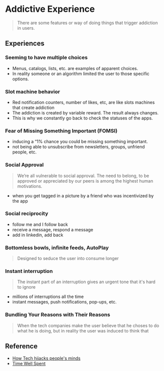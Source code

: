 # Addictive Experience

> There are some features or way of doing things that trigger addiction in users.

## Experiences

###  Seeming to have multiple choices

- Menus, catalogs, lists, etc. are examples of apparent choices.
- In reality someone or an algorithm limited the user to those specific options.

### Slot machine behavior

- Red notification counters, number of likes, etc, are like slots machines that create addiction 
- The addiction is created by variable reward. The result always changes.
- This is why we constantly go back to check the statuses of the apps.

### Fear of Missing Something Important (FOMSI)

- inducing a “1% chance you could be missing something important.
- not being able to unsubscribe from newsletters, groups, unfriend people, etc.

### Social Approval

> We’re all vulnerable to social approval. The need to belong, to be approved or appreciated by our peers is among the highest human motivations.

- when you get tagged in a picture by a friend who was incentivized by the app

### Social reciprocity

- follow me and I follow back
- receive a message, respond a message
- add in linkedin, add back

### Bottomless bowls, infinite feeds, AutoPlay

> Designed to seduce the user into consume longer

### Instant interruption

> The instant part of an interruption gives an urgent tone that it's hard to ignore

- millions of interruptions all the time 
- instant messages, push notifications, pop-ups, etc.

### Bundling Your Reasons with Their Reasons

> When the tech companies make the user believe that he choses to do what he is doing, but in reality the user was induced to think that 

## Reference

- [How Tech hijacks people's minds](https://medium.com/swlh/how-technology-hijacks-peoples-minds-from-a-magician-and-google-s-design-ethicist-56d62ef5edf3#.4i9qdelbb)
- [Time Well Spent](http://www.timewellspent.io/)